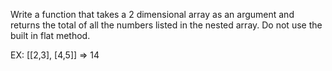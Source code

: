Write a function that takes a 2 dimensional array as an argument and returns the total of all the numbers listed in the nested array. Do not use the built in flat method.

EX: [[2,3], [4,5]] => 14